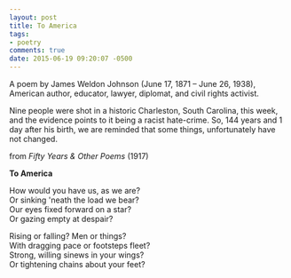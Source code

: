 ```yaml
---
layout: post
title: To America
tags:
- poetry
comments: true
date: 2015-06-19 09:20:07 -0500
---
```


A poem by James Weldon Johnson (June 17, 1871 – June 26, 1938), American author, educator, lawyer, diplomat, and civil rights activist.

Nine people were shot in a historic Charleston, South Carolina, this week, and the evidence points to it being a racist hate-crime. So, 144 years and 1 day after his birth, we are reminded that some things, unfortunately have not changed.


from *Fifty Years & Other Poems* (1917)

**To America**

How would you have us, as we are?  
Or sinking 'neath the load we bear?  
Our eyes fixed forward on a star?  
Or gazing empty at despair?

Rising or falling? Men or things?  
With dragging pace or footsteps fleet?  
Strong, willing sinews in your wings?  
Or tightening chains about your feet?


